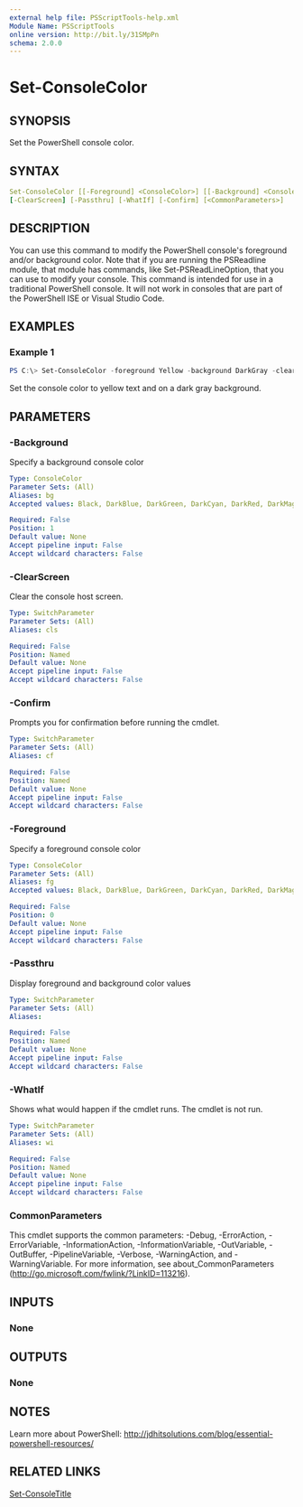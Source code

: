 ```yaml
---
external help file: PSScriptTools-help.xml
Module Name: PSScriptTools
online version: http://bit.ly/31SMpPn
schema: 2.0.0
---
```


# Set-ConsoleColor

## SYNOPSIS

Set the PowerShell console color.

## SYNTAX

```yaml
Set-ConsoleColor [[-Foreground] <ConsoleColor>] [[-Background] <ConsoleColor>]
[-ClearScreen] [-Passthru] [-WhatIf] [-Confirm] [<CommonParameters>]
```

## DESCRIPTION

You can use this command to modify the PowerShell console's foreground and/or background color. Note that if you are running the PSReadline module, that module has commands, like Set-PSReadLineOption, that you can use to modify your console. This command is intended for use in a traditional PowerShell console. It will not work in consoles that are part of the PowerShell ISE or Visual Studio Code.

## EXAMPLES

### Example 1

```powershell
PS C:\> Set-ConsoleColor -foreground Yellow -background DarkGray -clear
```

Set the console color to yellow text and on a dark gray background.

## PARAMETERS

### -Background

Specify a background console color

```yaml
Type: ConsoleColor
Parameter Sets: (All)
Aliases: bg
Accepted values: Black, DarkBlue, DarkGreen, DarkCyan, DarkRed, DarkMagenta,DarkYellow, Gray, DarkGray, Blue, Green, Cyan, Red, Magenta, Yellow, White

Required: False
Position: 1
Default value: None
Accept pipeline input: False
Accept wildcard characters: False
```

### -ClearScreen

Clear the console host screen.

```yaml
Type: SwitchParameter
Parameter Sets: (All)
Aliases: cls

Required: False
Position: Named
Default value: None
Accept pipeline input: False
Accept wildcard characters: False
```

### -Confirm

Prompts you for confirmation before running the cmdlet.

```yaml
Type: SwitchParameter
Parameter Sets: (All)
Aliases: cf

Required: False
Position: Named
Default value: None
Accept pipeline input: False
Accept wildcard characters: False
```

### -Foreground

Specify a foreground console color

```yaml
Type: ConsoleColor
Parameter Sets: (All)
Aliases: fg
Accepted values: Black, DarkBlue, DarkGreen, DarkCyan, DarkRed, DarkMagenta,DarkYellow, Gray, DarkGray, Blue, Green, Cyan, Red, Magenta, Yellow, White

Required: False
Position: 0
Default value: None
Accept pipeline input: False
Accept wildcard characters: False
```

### -Passthru

Display foreground and background color values

```yaml
Type: SwitchParameter
Parameter Sets: (All)
Aliases:

Required: False
Position: Named
Default value: None
Accept pipeline input: False
Accept wildcard characters: False
```

### -WhatIf

Shows what would happen if the cmdlet runs.
The cmdlet is not run.

```yaml
Type: SwitchParameter
Parameter Sets: (All)
Aliases: wi

Required: False
Position: Named
Default value: None
Accept pipeline input: False
Accept wildcard characters: False
```

### CommonParameters

This cmdlet supports the common parameters: -Debug, -ErrorAction, -ErrorVariable, -InformationAction, -InformationVariable, -OutVariable, -OutBuffer, -PipelineVariable, -Verbose, -WarningAction, and -WarningVariable.
For more information, see about_CommonParameters (http://go.microsoft.com/fwlink/?LinkID=113216).

## INPUTS

### None

## OUTPUTS

### None

## NOTES

Learn more about PowerShell: http://jdhitsolutions.com/blog/essential-powershell-resources/

## RELATED LINKS

[Set-ConsoleTitle](Set-ConsoleTitle.md)
